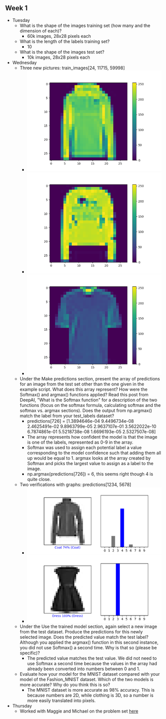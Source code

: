 ## Week 1

- Tuesday
  - What is the shape of the images training set (how many and the dimension of each)?
    - 60k images, 28x28 pixels each 
  - What is the length of the labels training set?
    - 10
  - What is the shape of the images test set?
    - 10k images, 28x28 pixels each
- Wednesday
  - Three new pictures: train_images[24, 11715, 59998]
    - ![img.png](img.png)
    - ![img_1.png](img_1.png)
    - ![img_2.png](img_2.png)
  - Under the Make predictions section, present the array of predictions for an image from the test set other than the one given in the example script. What does this array represent? How were the Softmax() and argmax() functions applied? Read this post from DeepAI, "What is the Softmax function" for a description of the two functions (focus on the softmax formula, calculating softmax and the softmax vs. argmax sections). Does the output from np.argmax() match the label from your test_labels dataset?
    - predictions[726] = [1.3894646e-04 9.4496734e-08 2.4625491e-02 9.8963799e-05 2.9637107e-01
      3.5622022e-10 6.7874861e-01 5.5218738e-08 1.6696193e-05 2.5327507e-08]
    - The array represents how confident the model is that the image is one of the labels, represented as 0-9 in the array.
    - Softmax was used to assign each potential label a value corresponding to the model confidence such that adding them all up would be equal to 1. argmax looks at the array created by Softmax and picks the largest value to assign as a label to the image.
    - np.argmax(predictions[726]) = 6, this seems right though 4 is quite close.
  - Two verifications with graphs: predictions[1234, 5678]
    - ![img_3.png](img_3.png)
    - ![img_4.png](img_4.png)
  - Under the Use the trained model section, again select a new image from the test dataset. Produce the predictions for this newly selected image. Does the predicted value match the test label? Although you applied the argmax() function in this second instance, you did not use Softmax() a second time. Why is that so (please be specific)?
    - The predicted value matches the test value. We did not need to use Softmax a second time because the values in the array had already been converted into numbers between 0 and 1.
  - Evaluate how your model for the MNIST dataset compared with your model of the Fashion_MNIST dataset. Which of the two models is more accurate? Why do you think this is so?
    - The MNIST dataset is more accurate as 98% accuracy. This is because numbers are 2D, while clothing is 3D, so a number is more easily translated into pixels.
- Thursday
  - Worked with Maggie and Michael on the problem set [here](https://mkettelberger.github.io/data310/thurs1.html)